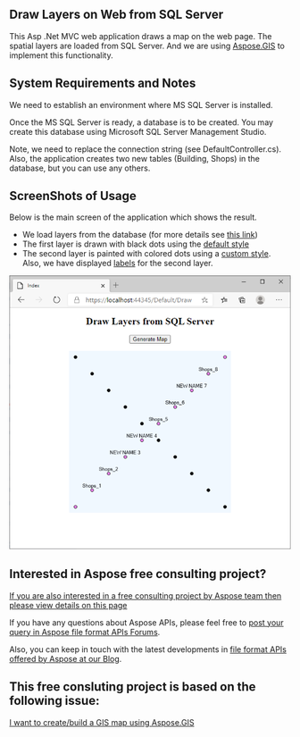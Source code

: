 ## Draw Layers on Web from SQL Server
This Asp .Net MVC web application draws a map on the web page. The spatial layers are loaded from SQL Server. And we are using [Aspose.GIS](https://products.aspose.com/gis) to implement this functionality.

## System Requirements and Notes
We need to establish an environment where MS SQL Server is installed.

Once the MS SQL Server is ready, a database is to be created. You may create this database using Microsoft SQL Server Management Studio. 

Note, we need to replace the connection string (see DefaultController.cs). Also, the application creates two new tables (Building, Shops) in the database, but you can use any others.

## ScreenShots of Usage

Below is the main screen of the application which shows the result.
* We load layers from the database (for more details see [this link](https://docs.aspose.com/gis/net/databases/))
* The first layer is drawn with black dots using the [default style](https://docs.aspose.com/gis/net/map-rendering/#render-with-default-settings)
* The second layer is painted with colored dots using a [custom style](https://docs.aspose.com/gis/net/marker-symbolizer/#examples). Also, we have displayed [labels](https://docs.aspose.com/gis/net/simple-labeling/) for the second layer.

![After](draw_layers.png)


## Interested in Aspose free consulting project?
[If you are also interested in a free consulting project by Aspose team then please view details on this page](https://aspose-free-consulting.github.io/)

If you have any questions about Aspose APIs, please feel free to [post your query in Aspose file format APIs Forums](https://forum.aspose.com/). 

Also, you can keep in touch with the latest developments in [file format APIs offered by Aspose at our Blog](https://blog.aspose.com/).

## This free consluting project is based on the following issue:

[I want to create/build a GIS map using Aspose.GIS](https://github.com/aspose-free-consulting/projects/issues/89)

